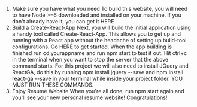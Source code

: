 1. Make sure you have what you need
To build this website, you will need to have Node >=6 downloaded and installed on your machine. If you don't already have it, you can get it HERE
2. Build a Create-React-App
Next, you will build the initial application using a handy tool called Create-React-App. This allows you to get up and running with a React app without the headache of setting up build-tool configurations. Go HERE to get started. When the app building is finished run cd yourappname and run npm start to test it out. Hit ctrl+c in the terminal when you want to stop the server that the above command starts. For this project we will also need to install JQuery and ReactGA, do this by running npm install jquery --save and npm install react-ga --save in your terminal while inside your project folder. YOU MUST RUN THESE COMMANDS.
3. Enjoy  Resume Website
When you're all done, run npm start again and you'll see your new personal resume website! Congratulations!